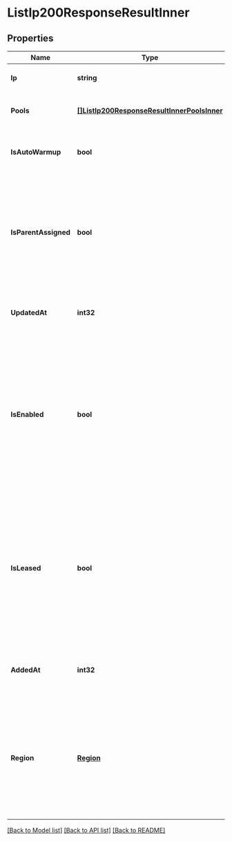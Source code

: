 # ListIp200ResponseResultInner

## Properties

Name | Type | Description | Notes
------------ | ------------- | ------------- | -------------
**Ip** | **string** | An IP address on your account. |[optional] 
**Pools** | [**[]ListIp200ResponseResultInnerPoolsInner**](ListIp200ResponseResultInnerPoolsInner.md) | An array of IP Pools the IP address is assigned to. |[optional] 
**IsAutoWarmup** | **bool** | Indicates if the IP address is set to automatically [warmup](https://docs.sendgrid.com/ui/sending-email/warming-up-an-ip-address). |[optional] 
**IsParentAssigned** | **bool** | Indicates if a parent on the account is able to send email from the IP address. This parameter will be returned only if the request was made by the parent account. |[optional] 
**UpdatedAt** | **int32** | A timestamp indicating when the IP was last updated. |[optional] 
**IsEnabled** | **bool** | Indicates if the IP address is billed and able to send email. This parameter applies to non-Twilio SendGrid APIs that been added to your Twilio SendGrid account. This parameter's value is `null` for Twilio SendGrid IP addresses. |[optional] 
**IsLeased** | **bool** | Indicates whether an IP address is leased from Twilio SendGrid. If `false`, the IP address is not a Twilio SendGrid IP; it is a customer's own IP that has been added to their Twilio SendGrid account. |[optional] 
**AddedAt** | **int32** | A timestamp representing when the IP address was added to your account. |[optional] 
**Region** | [**Region**](Region.md) | The region to which the IP address is assigned. This property will only be returned if the `include_region` query parameter is included and set to `true` as part of the API request. |[optional] 

[[Back to Model list]](../README.md#documentation-for-models) [[Back to API list]](../README.md#documentation-for-api-endpoints) [[Back to README]](../README.md)



